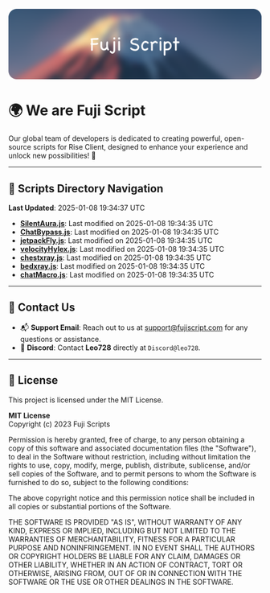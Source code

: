 ![Banner](.github/b.webp)

# 🌍 **We are Fuji Script**

Our global team of developers is dedicated to creating powerful, open-source scripts for Rise Client, designed to enhance your experience and unlock new possibilities! 🌟

---
<!-- SCRIPTS_NAVIGATION_START -->
## 📂 **Scripts Directory Navigation**

**Last Updated**: 2025-01-08 19:34:37 UTC

- **[SilentAura.js](scripts/SilentAura.js)**: Last modified on 2025-01-08 19:34:35 UTC
- **[ChatBypass.js](scripts/ChatBypass.js)**: Last modified on 2025-01-08 19:34:35 UTC
- **[jetpackFly.js](scripts/jetpackFly.js)**: Last modified on 2025-01-08 19:34:35 UTC
- **[velocityHylex.js](scripts/velocityHylex.js)**: Last modified on 2025-01-08 19:34:35 UTC
- **[chestxray.js](scripts/chestxray.js)**: Last modified on 2025-01-08 19:34:35 UTC
- **[bedxray.js](scripts/bedxray.js)**: Last modified on 2025-01-08 19:34:35 UTC
- **[chatMacro.js](scripts/chatMacro.js)**: Last modified on 2025-01-08 19:34:35 UTC

<!-- SCRIPTS_NAVIGATION_END -->

---

## 💬 **Contact Us**  
- 📬 **Support Email**: Reach out to us at [support@fujiscript.com](mailto:support@fujiscript.com) for any questions or assistance.  
- 💬 **Discord**: Contact **Leo728** directly at `Discord@leo728`.

---

## 📜 **License**

This project is licensed under the MIT License.  

**MIT License**  
Copyright (c) 2023 Fuji Scripts  

Permission is hereby granted, free of charge, to any person obtaining a copy of this software and associated documentation files (the "Software"), to deal in the Software without restriction, including without limitation the rights to use, copy, modify, merge, publish, distribute, sublicense, and/or sell copies of the Software, and to permit persons to whom the Software is furnished to do so, subject to the following conditions:  

The above copyright notice and this permission notice shall be included in all copies or substantial portions of the Software.  

THE SOFTWARE IS PROVIDED "AS IS", WITHOUT WARRANTY OF ANY KIND, EXPRESS OR IMPLIED, INCLUDING BUT NOT LIMITED TO THE WARRANTIES OF MERCHANTABILITY, FITNESS FOR A PARTICULAR PURPOSE AND NONINFRINGEMENT. IN NO EVENT SHALL THE AUTHORS OR COPYRIGHT HOLDERS BE LIABLE FOR ANY CLAIM, DAMAGES OR OTHER LIABILITY, WHETHER IN AN ACTION OF CONTRACT, TORT OR OTHERWISE, ARISING FROM, OUT OF OR IN CONNECTION WITH THE SOFTWARE OR THE USE OR OTHER DEALINGS IN THE SOFTWARE.  
